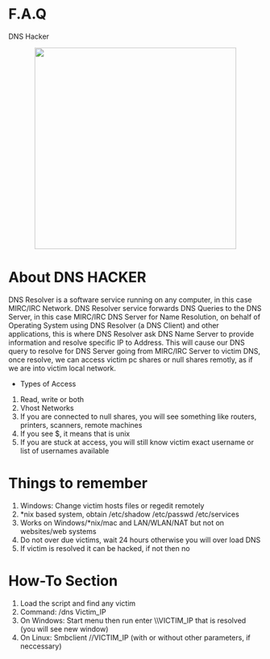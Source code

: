 # F.A.Q
DNS Hacker

<div align="center">
    <img src="http://oi63.tinypic.com/33dfc4m.jpg" width="400px"</img> 
</div>


# About DNS HACKER
DNS Resolver is a software service running on any computer, in this case MIRC/IRC Network. DNS Resolver service forwards DNS 
Queries to the DNS Server, in this case MIRC/IRC DNS Server for Name Resolution, on behalf of Operating System using DNS
Resolver (a DNS Client) and other applications, this is where DNS Resolver ask DNS Name Server to provide information and
resolve specific IP to Address. This will cause our DNS query to resolve for DNS Server going from MIRC/IRC Server to
victim DNS, once resolve, we can access victim pc shares or null shares remotly, as if we are into victim local network.
- Types of Access
1. Read, write or both
2. Vhost Networks
5. If you are connected to null shares, you will see something like routers, printers, scanners, remote machines
6. If you see $, it means that is unix
7. If you are stuck at access, you will still know victim exact username or list of usernames available

# Things to remember
1. Windows: Change victim hosts files or regedit remotely
2. *nix based system, obtain /etc/shadow /etc/passwd /etc/services
3. Works on Windows/*nix/mac and LAN/WLAN/NAT but not on websites/web systems
4. Do not over due victims, wait 24 hours otherwise you will over load DNS
5. If victim is resolved it can be hacked, if not then no

# How-To Section
1. Load the script and find any victim
2. Command: /dns Victim_IP
3. On Windows: Start menu then run enter \\\VICTIM_IP that is resolved (you will see new window)
4. On Linux: Smbclient //VICTIM_IP (with or without other parameters, if neccessary)
